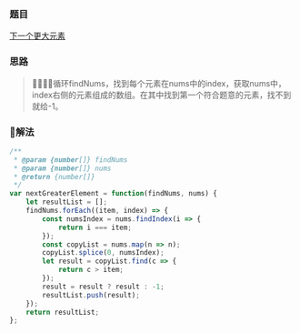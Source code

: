 ### 题目

[下一个更大元素](https://leetcode-cn.com/problems/next-greater-element-i/description/)

### 思路

> 循环findNums，找到每个元素在nums中的index，获取nums中，index右侧的元素组成的数组。在其中找到第一个符合题意的元素，找不到就给-1。

### 解法

```js
/**
 * @param {number[]} findNums
 * @param {number[]} nums
 * @return {number[]}
 */
var nextGreaterElement = function(findNums, nums) {
    let resultList = [];
    findNums.forEach((item, index) => {
        const numsIndex = nums.findIndex(i => {
            return i === item;
        });
        const copyList = nums.map(n => n);
        copyList.splice(0, numsIndex);
        let result = copyList.find(c => {
            return c > item;
        });
        result = result ? result : -1;
        resultList.push(result);
    });
    return resultList;
};
```
